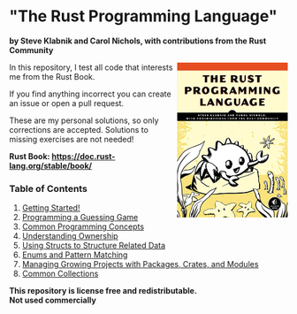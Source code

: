 # "The Rust Programming Language"
**by Steve Klabnik and Carol Nichols, with contributions from the Rust Community**<br>

<a href="url"><img src="./cover/cover.jpg" align="right" height="280" width="200" ></a>

In this repository, I test all code that interests me from the Rust Book.<br>

If you find anything incorrect you can create an issue or open a pull request.<br>

These are my personal solutions, so only corrections are accepted. Solutions to missing exercises are not needed! <br>

**Rust Book: https://doc.rust-lang.org/stable/book/**

### Table of Contents
1. [Getting Started!](./01-Getting-Started) <br>
2. [Programming a Guessing Game](./02-Programming-a-Guessing-Game) <br>
3. [Common Programming Concepts](./03-Common-Programming-Concepts) <br>
4. [Understanding Ownership](./04-Understanding-Ownership) <br>
5. [Using Structs to Structure Related Data](./05-Structs) <br>
6. [Enums and Pattern Matching](./06-Enums-and-Pattern-Matching) <br>
7. [Managing Growing Projects with Packages, Crates, and Modules](./07-Packages-Crates-Modules) <br>
8. [Common Collections](./08-Common-Collections) <br>

**This repository is license free and redistributable.** <br>
**Not used commercially**